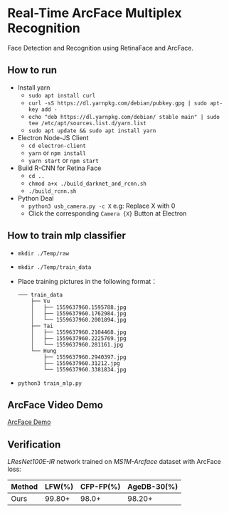 
# Real-Time ArcFace Multiplex Recognition

Face Detection and Recognition using RetinaFace and ArcFace.
## How to run

* Install yarn
  * `sudo apt install curl`
  * `curl -sS https://dl.yarnpkg.com/debian/pubkey.gpg | sudo apt-key add -`
  * `echo "deb https://dl.yarnpkg.com/debian/ stable main" | sudo tee /etc/apt/sources.list.d/yarn.list`
  * `sudo apt update && sudo apt install yarn`
* Electron Node-JS Client
  * `cd electron-client`
  * `yarn` or `npm install`
  * `yarn start` or `npm start`
* Build R-CNN for Retina Face
  * `cd ..`
  * `chmod a+x ./build_darknet_and_rcnn.sh`
  * `./build_rcnn.sh`
* Python Deal
  * `python3 usb_camera.py -c X` e.g: Replace X with 0
  * Click the corresponding `Camera {X}` Button at Electron


## How to train mlp classifier

* `mkdir ./Temp/raw`
* `mkdir ./Temp/train_data`
* Place training pictures in the following format：

    ```shell
    ─── train_data
        ├── Vu
        │   ├── 1559637960.1595788.jpg
        │   ├── 1559637960.1762984.jpg
        │   └── 1559637960.2001894.jpg
        ├── Tai
        │   ├── 1559637960.2104468.jpg
        │   ├── 1559637960.2225769.jpg
        │   └── 1559637960.281161.jpg
        └── Hung
            ├── 1559637960.2940397.jpg
            ├── 1559637960.31212.jpg
            └── 1559637960.3381834.jpg
    ```

* `python3 train_mlp.py`

## ArcFace Video Demo

[ArcFace Demo](https://www.youtube.com/watch?v=vbwT2UGxn9U&feature=youtu.be)



## Verification

*LResNet100E-IR* network trained on *MS1M-Arcface* dataset with ArcFace loss:

| Method  | LFW(%) | CFP-FP(%) | AgeDB-30(%) |  
| ------- | ------ | --------- | ----------- |  
|  Ours   | 99.80+ | 98.0+     | 98.20+      |   


